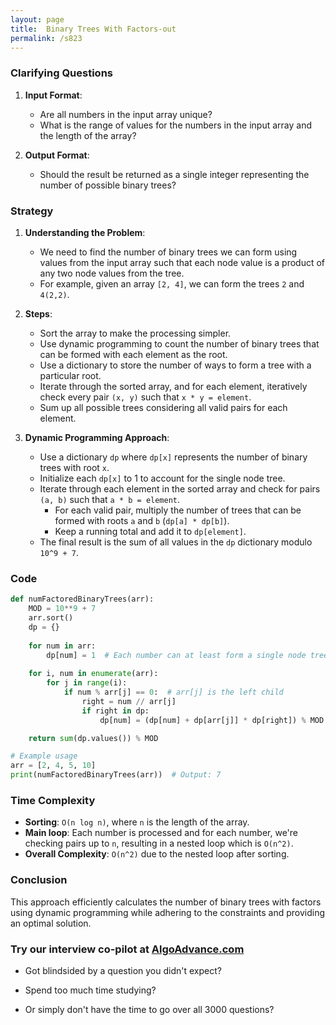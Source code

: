```yaml
---
layout: page
title:  Binary Trees With Factors-out
permalink: /s823
---
```


### Clarifying Questions

1. **Input Format**:
    - Are all numbers in the input array unique?
    - What is the range of values for the numbers in the input array and the length of the array?

2. **Output Format**:
    - Should the result be returned as a single integer representing the number of possible binary trees?

### Strategy

1. **Understanding the Problem**:
    - We need to find the number of binary trees we can form using values from the input array such that each node value is a product of any two node values from the tree.
    - For example, given an array `[2, 4]`, we can form the trees `2` and `4(2,2)`.

2. **Steps**:
    - Sort the array to make the processing simpler.
    - Use dynamic programming to count the number of binary trees that can be formed with each element as the root.
    - Use a dictionary to store the number of ways to form a tree with a particular root.
    - Iterate through the sorted array, and for each element, iteratively check every pair `(x, y)` such that `x * y = element`.
    - Sum up all possible trees considering all valid pairs for each element.

3. **Dynamic Programming Approach**:
    - Use a dictionary `dp` where `dp[x]` represents the number of binary trees with root `x`.
    - Initialize each `dp[x]` to 1 to account for the single node tree.
    - Iterate through each element in the sorted array and check for pairs `(a, b)` such that `a * b = element`.
        - For each valid pair, multiply the number of trees that can be formed with roots `a` and `b` (`dp[a] * dp[b]`).
        - Keep a running total and add it to `dp[element]`.
    - The final result is the sum of all values in the `dp` dictionary modulo `10^9 + 7`.

### Code

```python
def numFactoredBinaryTrees(arr):
    MOD = 10**9 + 7
    arr.sort()
    dp = {}
    
    for num in arr:
        dp[num] = 1  # Each number can at least form a single node tree by itself.
    
    for i, num in enumerate(arr):
        for j in range(i):
            if num % arr[j] == 0:  # arr[j] is the left child
                right = num // arr[j]
                if right in dp:
                    dp[num] = (dp[num] + dp[arr[j]] * dp[right]) % MOD

    return sum(dp.values()) % MOD

# Example usage
arr = [2, 4, 5, 10]
print(numFactoredBinaryTrees(arr))  # Output: 7
```

### Time Complexity

- **Sorting**: `O(n log n)`, where `n` is the length of the array.
- **Main loop**: Each number is processed and for each number, we're checking pairs up to `n`, resulting in a nested loop which is `O(n^2)`.
- **Overall Complexity**: `O(n^2)` due to the nested loop after sorting.

### Conclusion

This approach efficiently calculates the number of binary trees with factors using dynamic programming while adhering to the constraints and providing an optimal solution.


### Try our interview co-pilot at [AlgoAdvance.com](https://algoAdvance.com)

- Got blindsided by a question you didn't expect?

- Spend too much time studying?

- Or simply don't have the time to go over all 3000 questions?

